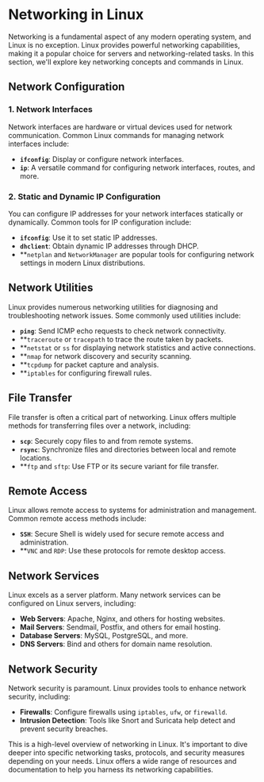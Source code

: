 # Networking in Linux

Networking is a fundamental aspect of any modern operating system, and Linux is no exception. Linux provides powerful networking capabilities, making it a popular choice for servers and networking-related tasks. In this section, we'll explore key networking concepts and commands in Linux.

## Network Configuration

### 1. Network Interfaces

Network interfaces are hardware or virtual devices used for network communication. Common Linux commands for managing network interfaces include:

- **`ifconfig`**: Display or configure network interfaces.
- **`ip`**: A versatile command for configuring network interfaces, routes, and more.

### 2. Static and Dynamic IP Configuration

You can configure IP addresses for your network interfaces statically or dynamically. Common tools for IP configuration include:

- **`ifconfig`**: Use it to set static IP addresses.
- **`dhclient`**: Obtain dynamic IP addresses through DHCP.
- **`netplan` and `NetworkManager` are popular tools for configuring network settings in modern Linux distributions.

## Network Utilities

Linux provides numerous networking utilities for diagnosing and troubleshooting network issues. Some commonly used utilities include:

- **`ping`**: Send ICMP echo requests to check network connectivity.
- **`traceroute` or `tracepath` to trace the route taken by packets.
- **`netstat` or `ss` for displaying network statistics and active connections.
- **`nmap` for network discovery and security scanning.
- **`tcpdump` for packet capture and analysis.
- **`iptables` for configuring firewall rules.

## File Transfer

File transfer is often a critical part of networking. Linux offers multiple methods for transferring files over a network, including:

- **`scp`**: Securely copy files to and from remote systems.
- **`rsync`**: Synchronize files and directories between local and remote locations.
- **`ftp` and `sftp`: Use FTP or its secure variant for file transfer.

## Remote Access

Linux allows remote access to systems for administration and management. Common remote access methods include:

- **`SSH`**: Secure Shell is widely used for secure remote access and administration.
- **`VNC` and `RDP`: Use these protocols for remote desktop access.

## Network Services

Linux excels as a server platform. Many network services can be configured on Linux servers, including:

- **Web Servers**: Apache, Nginx, and others for hosting websites.
- **Mail Servers**: Sendmail, Postfix, and others for email hosting.
- **Database Servers**: MySQL, PostgreSQL, and more.
- **DNS Servers**: Bind and others for domain name resolution.

## Network Security

Network security is paramount. Linux provides tools to enhance network security, including:

- **Firewalls**: Configure firewalls using `iptables`, `ufw`, or `firewalld`.
- **Intrusion Detection**: Tools like Snort and Suricata help detect and prevent security breaches.

This is a high-level overview of networking in Linux. It's important to dive deeper into specific networking tasks, protocols, and security measures depending on your needs. Linux offers a wide range of resources and documentation to help you harness its networking capabilities.

